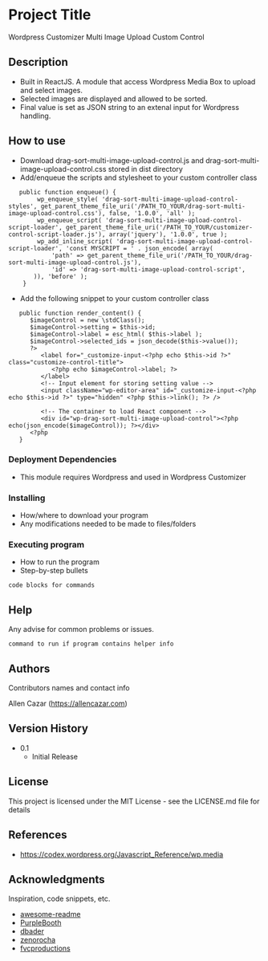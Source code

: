 # Project Title

Wordpress Customizer Multi Image Upload Custom Control

## Description

* Built in ReactJS. A module that access Wordpress Media Box to upload and select images.
* Selected images are displayed and allowed to be sorted.
* Final value is set as JSON string to an extenal input for Wordpress handling.

## How to use

* Download drag-sort-multi-image-upload-control.js and drag-sort-multi-image-upload-control.css stored in dist directory
* Add/enqueue the scripts and stylesheet to your custom controller class
```
   public function enqueue() {
		wp_enqueue_style( 'drag-sort-multi-image-upload-control-styles', get_parent_theme_file_uri('/PATH_TO_YOUR/drag-sort-multi-image-upload-control.css'), false, '1.0.0', 'all' );
		wp_enqueue_script( 'drag-sort-multi-image-upload-control-script-loader', get_parent_theme_file_uri('/PATH_TO_YOUR/customizer-control-script-loader.js'), array('jquery'), '1.0.0', true );
		wp_add_inline_script( 'drag-sort-multi-image-upload-control-script-loader', 'const MYSCRIPT = ' . json_encode( array(
			'path' => get_parent_theme_file_uri('/PATH_TO_YOUR/drag-sort-multi-image-upload-control.js'),
			'id' => 'drag-sort-multi-image-upload-control-script',
	   )), 'before' );
	}
```
* Add the following snippet to your custom controller class
```
   public function render_content() {
      $imageControl = new \stdClass();
      $imageControl->setting = $this->id;
      $imageControl->label = esc_html( $this->label );
      $imageControl->selected_ids = json_decode($this->value());
      ?>
         <label for="_customize-input-<?php echo $this->id ?>" class="customize-control-title">
            <?php echo $imageControl->label; ?>
         </label>
         <!-- Input element for storing setting value -->
         <input className="wp-editor-area" id="_customize-input-<?php echo $this->id ?>" type="hidden" <?php $this->link(); ?> />

         <!-- The container to load React component -->
         <div id="wp-drag-sort-multi-image-upload-control"><?php echo(json_encode($imageControl)); ?></div>
      <?php
   }
```

### Deployment Dependencies

* This module requires Wordpress and used in Wordpress Customizer

### Installing

* How/where to download your program
* Any modifications needed to be made to files/folders

### Executing program

* How to run the program
* Step-by-step bullets
```
code blocks for commands
```

## Help

Any advise for common problems or issues.
```
command to run if program contains helper info
```

## Authors

Contributors names and contact info

Allen Cazar 
(https://allencazar.com)

## Version History

* 0.1
    * Initial Release

## License

This project is licensed under the MIT License - see the LICENSE.md file for details

## References
* https://codex.wordpress.org/Javascript_Reference/wp.media


## Acknowledgments

Inspiration, code snippets, etc.
* [awesome-readme](https://github.com/matiassingers/awesome-readme)
* [PurpleBooth](https://gist.github.com/PurpleBooth/109311bb0361f32d87a2)
* [dbader](https://github.com/dbader/readme-template)
* [zenorocha](https://gist.github.com/zenorocha/4526327)
* [fvcproductions](https://gist.github.com/fvcproductions/1bfc2d4aecb01a834b46)